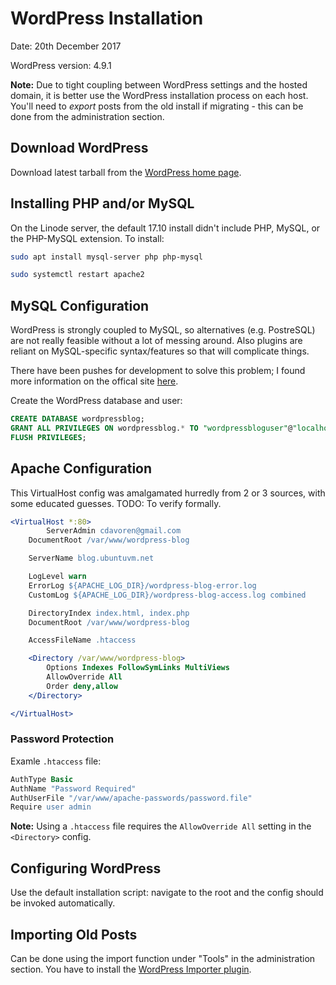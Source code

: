 # WordPress Installation

Date: 20th December 2017

WordPress version: 4.9.1

**Note:** Due to tight coupling between WordPress settings and the hosted domain, it is better use the WordPress installation process on each host.  You'll need to *export* posts from the old install if migrating - this can be done from the administration section.

## Download WordPress

Download latest tarball from the [WordPress home page](https://wordpress.org/download/).

## Installing PHP and/or MySQL

On the Linode server, the default 17.10 install didn't include PHP, MySQL, or the PHP-MySQL extension.  To install:

```bash
sudo apt install mysql-server php php-mysql

sudo systemctl restart apache2
```

## MySQL Configuration

WordPress is strongly coupled to MySQL, so alternatives (e.g. PostreSQL) are not really feasible without a lot of messing around.  Also plugins are reliant on MySQL-specific syntax/features so that will complicate things.

There have been pushes for development to solve this problem; I found more information on the offical site [here](https://codex.wordpress.org/Using_Alternative_Databases).

Create the WordPress database and user:

```sql
CREATE DATABASE wordpressblog;
GRANT ALL PRIVILEGES ON wordpressblog.* TO "wordpressbloguser"@"localhost" IDENTIFIED BY "wordpressbloguser20171220";
FLUSH PRIVILEGES;
```

## Apache Configuration

This VirtualHost config was amalgamated hurredly from 2 or 3 sources, with some educated guesses.  TODO: To verify formally.

```apache
<VirtualHost *:80>
        ServerAdmin cdavoren@gmail.com
    DocumentRoot /var/www/wordpress-blog

    ServerName blog.ubuntuvm.net

    LogLevel warn
    ErrorLog ${APACHE_LOG_DIR}/wordpress-blog-error.log
    CustomLog ${APACHE_LOG_DIR}/wordpress-blog-access.log combined

    DirectoryIndex index.html, index.php
    DocumentRoot /var/www/wordpress-blog

    AccessFileName .htaccess

    <Directory /var/www/wordpress-blog>
        Options Indexes FollowSymLinks MultiViews
        AllowOverride All
        Order deny,allow
    </Directory>

</VirtualHost>
```

### Password Protection

Examle `.htaccess` file:

```apache
AuthType Basic
AuthName "Password Required"
AuthUserFile "/var/www/apache-passwords/password.file"
Require user admin
```

**Note:** Using a `.htaccess` file requires the `AllowOverride All` setting in the `<Directory>` config.

## Configuring WordPress

Use the default installation script: navigate to the root and the config should be invoked automatically.

## Importing Old Posts

Can be done using the import function under "Tools" in the administration section.  You have to install the [WordPress Importer plugin](https://en-au.wordpress.org/plugins/wordpress-importer/).

